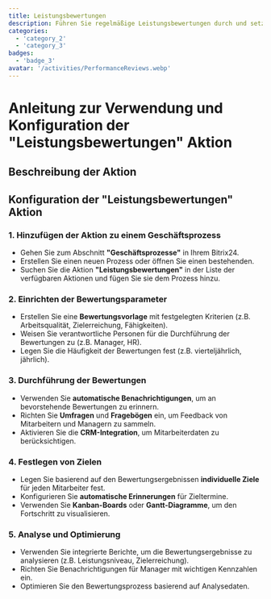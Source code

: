 ```yaml
---
title: Leistungsbewertungen
description: Führen Sie regelmäßige Leistungsbewertungen durch und setzen Sie Ziele.
categories: 
  - 'category_2'
  - 'category_3'
badges: 
  - 'badge_3'
avatar: '/activities/PerformanceReviews.webp'
---
```


# Anleitung zur Verwendung und Konfiguration der "Leistungsbewertungen" Aktion

## Beschreibung der Aktion

## **Konfiguration der "Leistungsbewertungen" Aktion**

### 1. Hinzufügen der Aktion zu einem Geschäftsprozess
- Gehen Sie zum Abschnitt **"Geschäftsprozesse"** in Ihrem Bitrix24.
- Erstellen Sie einen neuen Prozess oder öffnen Sie einen bestehenden.
- Suchen Sie die Aktion **"Leistungsbewertungen"** in der Liste der verfügbaren Aktionen und fügen Sie sie dem Prozess hinzu.

### 2. Einrichten der Bewertungsparameter
- Erstellen Sie eine **Bewertungsvorlage** mit festgelegten Kriterien (z.B. Arbeitsqualität, Zielerreichung, Fähigkeiten).
- Weisen Sie verantwortliche Personen für die Durchführung der Bewertungen zu (z.B. Manager, HR).
- Legen Sie die Häufigkeit der Bewertungen fest (z.B. vierteljährlich, jährlich).

### 3. Durchführung der Bewertungen
- Verwenden Sie **automatische Benachrichtigungen**, um an bevorstehende Bewertungen zu erinnern.
- Richten Sie **Umfragen** und **Fragebögen** ein, um Feedback von Mitarbeitern und Managern zu sammeln.
- Aktivieren Sie die **CRM-Integration**, um Mitarbeiterdaten zu berücksichtigen.

### 4. Festlegen von Zielen
- Legen Sie basierend auf den Bewertungsergebnissen **individuelle Ziele** für jeden Mitarbeiter fest.
- Konfigurieren Sie **automatische Erinnerungen** für Zieltermine.
- Verwenden Sie **Kanban-Boards** oder **Gantt-Diagramme**, um den Fortschritt zu visualisieren.

### 5. Analyse und Optimierung
- Verwenden Sie integrierte Berichte, um die Bewertungsergebnisse zu analysieren (z.B. Leistungsniveau, Zielerreichung).
- Richten Sie Benachrichtigungen für Manager mit wichtigen Kennzahlen ein.
- Optimieren Sie den Bewertungsprozess basierend auf Analysedaten.